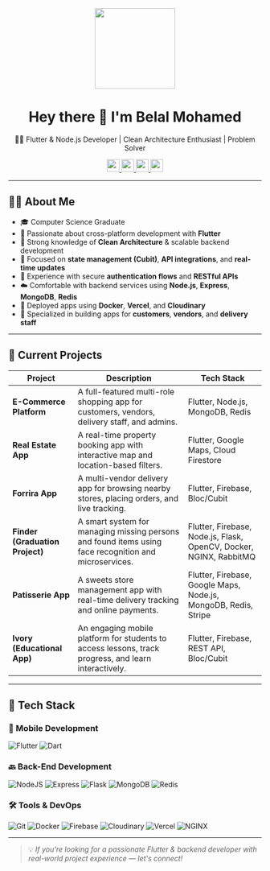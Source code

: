 <div align="center">
  <img height="160" src="https://media.giphy.com/media/M9gbBd9nbDrOTu1Mqx/giphy.gif" />
</div>

<h1 align="center">Hey there 👋 I'm Belal Mohamed</h1>

<p align="center">
  🧑‍💻 Flutter & Node.js Developer | Clean Architecture Enthusiast | Problem Solver
</p>

<div align="center">
  <a href="mailto:belalagwa0@gmail.com" target="_blank">
    <img src="https://img.shields.io/static/v1?message=Gmail&logo=gmail&label=&color=EA4335&logoColor=white&style=for-the-badge" height="25" />
  </a>
  <a href="https://www.linkedin.com/in/belalmohameddev/" target="_blank">
    <img src="https://img.shields.io/static/v1?message=LinkedIn&logo=linkedin&label=&color=0077B5&logoColor=white&style=for-the-badge" height="25" />
  </a>
  <a href="https://www.instagram.com/belalma7med/" target="_blank">
    <img src="https://img.shields.io/static/v1?message=Instagram&logo=instagram&label=&color=E4405F&logoColor=white&style=for-the-badge" height="25" />
  </a>
  <a href="https://www.facebook.com/belalm.agwa" target="_blank">
    <img src="https://img.shields.io/static/v1?message=Facebook&logo=facebook&label=&color=1877F2&logoColor=white&style=for-the-badge" height="25" />
  </a>
</div>

---

## 🧑‍💼 About Me

- 🎓 Computer Science Graduate
- 💙 Passionate about cross-platform development with **Flutter**
- 🧱 Strong knowledge of **Clean Architecture** & scalable backend development
- 🔄 Focused on **state management (Cubit)**, **API integrations**, and **real-time updates**
- 🔐 Experience with secure **authentication flows** and **RESTful APIs**
- ☁️ Comfortable with backend services using **Node.js**, **Express**, **MongoDB**, **Redis**
- 🚀 Deployed apps using **Docker**, **Vercel**, and **Cloudinary**
- 📱 Specialized in building apps for **customers**, **vendors**, and **delivery staff**

---

## 🚀 Current Projects

| Project        | Description                                                                 | Tech Stack                                      |
|----------------|-----------------------------------------------------------------------------|-------------------------------------------------|
| **E-Commerce Platform** | A full-featured multi-role shopping app for customers, vendors, delivery staff, and admins. | Flutter, Node.js, MongoDB, Redis                |
| **Real Estate App**     | A real-time property booking app with interactive map and location-based filters. | Flutter, Google Maps, Cloud Firestore           |
| **Forrira App**         | A multi-vendor delivery app for browsing nearby stores, placing orders, and live tracking. | Flutter, Firebase, Bloc/Cubit                   |
| **Finder (Graduation Project)** | A smart system for managing missing persons and found items using face recognition and microservices. | Flutter, Firebase, Node.js, Flask, OpenCV, Docker, NGINX, RabbitMQ |
| **Patisserie App**      | A sweets store management app with real-time delivery tracking and online payments. | Flutter, Firebase, Google Maps, Node.js, MongoDB, Redis, Stripe |
| **Ivory (Educational App)** | An engaging mobile platform for students to access lessons, track progress, and learn interactively. | Flutter, Firebase, REST API, Bloc/Cubit         |

---

## 🧰 Tech Stack

### 📱 Mobile Development
![Flutter](https://img.shields.io/badge/flutter-%2302569B.svg?style=for-the-badge&logo=flutter&logoColor=white)
![Dart](https://img.shields.io/badge/dart-%230175C2.svg?style=for-the-badge&logo=dart&logoColor=white)

### 🔙 Back-End Development
![NodeJS](https://img.shields.io/badge/node.js-%2343853D.svg?style=for-the-badge&logo=node.js&logoColor=white)
![Express](https://img.shields.io/badge/express-%23404d59.svg?style=for-the-badge&logo=express&logoColor=white)
![Flask](https://img.shields.io/badge/flask-%23000.svg?style=for-the-badge&logo=flask&logoColor=white)
![MongoDB](https://img.shields.io/badge/mongodb-%2347A248.svg?style=for-the-badge&logo=mongodb&logoColor=white)
![Redis](https://img.shields.io/badge/redis-%23DD0031.svg?style=for-the-badge&logo=redis&logoColor=white)

### 🛠 Tools & DevOps
![Git](https://img.shields.io/badge/git-%23F05032.svg?style=for-the-badge&logo=git&logoColor=white)
![Docker](https://img.shields.io/badge/docker-%230db7ed.svg?style=for-the-badge&logo=docker&logoColor=white)
![Firebase](https://img.shields.io/badge/firebase-%23039BE5.svg?style=for-the-badge&logo=firebase)
![Cloudinary](https://img.shields.io/badge/cloudinary-%231681c4.svg?style=for-the-badge&logo=cloudinary&logoColor=white)
![Vercel](https://img.shields.io/badge/vercel-%23000000.svg?style=for-the-badge&logo=vercel&logoColor=white)
![NGINX](https://img.shields.io/badge/nginx-%23009639.svg?style=for-the-badge&logo=nginx&logoColor=white)

---

> 💡 *If you're looking for a passionate Flutter & backend developer with real-world project experience — let's connect!*

